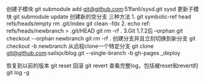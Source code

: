 创建子模块
    git submodule add git@github.com:51fanli/sysd.git sysd
更新子模块
    git submodule update
创建新的空分支
    三种方法
    1.
    git symbolic-ref head refs/heads/empty
    rm .git/index
    git clean -fdx
    2.
    echo ref: refs/heads/newbranch > .git/HEAD
    git rm -rf .
    3.Git 1.7.2后 –orphan
    git checkout --orphan newbranch
    git rm -rf .
创建分支并且立刻切换到新分支
    git checkout -b newbranch
从远程clone一个特定分支
    git clone git@github.com:sailxjx/blog.git --single-branch -b gh-pages _deploy

恢复到以前的版本
    git reset <version>
回滚
    git revert <version>
查看完整log，包括被reset和revert的
    git log -g